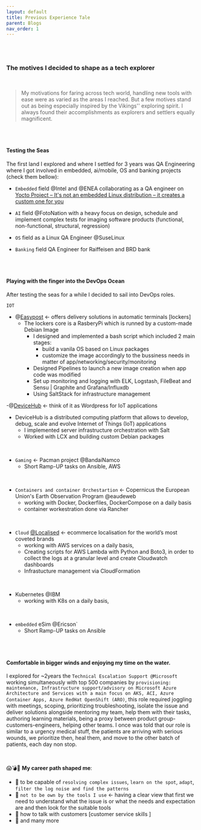 ```yaml
---
layout: default
title: Previous Experience Tale
parent: Blogs
nav_order: 1
---
```


<br />
<br />


### The motives I decided to shape as a tech explorer 
<br />

> My motivations for faring across tech world, handling new tools with ease  were as varied as the areas I reached. But a few motives stand out as being especially inspired by the Vikings'' exploring spirit. I always found their accomplishments as explorers and settlers equally magnificent.
<br />
<br />

#### Testing the Seas

The first land I explored and where I settled for 3 years was QA Engineering where I got involved in embedded, ai/mobile, OS and banking projects (check them bellow):

- `Embedded` field @Intel and @ENEA collaborating as a QA engineer on [Yocto Project – It's not an embedded Linux distribution – it creates a custom one for you](https://www.yoctoproject.org/)

- `AI` field @FotoNation  with a heavy focus on design, schedule and implement complex tests for imaging software products (functional, non-functional, structural, regression)

- `OS` field as a Linux QA Engineer @SuseLinux

- `Banking` field QA Engineer for Raiffeisen and BRD bank
<br />
<br />



#### Playing with the finger into the DevOps Ocean 

After testing the seas for a while I decided to sail into DevOps roles.

`IOT`  
- @[Easypost](https://easypost.ro/) <- offers delivery solutions in automatic terminals [lockers]
   -  The lockers core is a RasberyPi which is runned by a custom-made Debian Image
      -  I designed and implemented a bash script which included 2 main stages:
          -  build a vanila OS based on Linux packages
          -  customize the image accordingly to the bussiness needs in matter of app/networking/security/monitoring
      -  Designed Pipelines to launch a new image creation when app code was modified
      -  Set up monitoring and logging with ELK, Logstash, FileBeat and Sensu | Graphite and Grafana/Influxdb
      -  Using SaltStack for infrastructure management


-@[DeviceHub](https://www.linkedin.com/company/devicehub-net/about/) <- think of it as Wordpress for IoT applications
   - DeviceHub is a distributed computing platform that allows to develop, debug, scale and evolve Internet of Things (IoT) applications 
      -  I implemented server infrastructure orchestration with Salt
      -  Worked with LCX and building custom Debian packages

<br/>

- `Gaming` <- Pacman project @BandaiNamco
   - Short Ramp-UP tasks on Ansible, AWS
<br/>

- `Containers and container Orchestartion` <- Copernicus the European Union's Earth Observation Program  @eaudeweb
   - working with Docker, Dockerfiles, DockerCompose on a daily basis
   - container workestration done via Rancher
<br/>

- `Cloud` [@Localised](https://www.localised.com/) <- ecommerce localisation for the world’s most coveted brands
   - working with AWS services on a daily basis,
   - Creating scripts for AWS Lambda with Python and Boto3, in order to collect the logs at a granular level and create Cloudwatch dashboards
   - Infrastucture management via CloudFormation
   
 <br/>
 
- Kubernetes @IBM
   - working with K8s on a daily basis,

<br/>

- `embedded` eSim @Ericson`
   - Short Ramp-UP tasks on Ansible


<br />
<br />



#### Comfortable in bigger winds and enjoying my time on the water.

I explored for ~2years the `Technical Escalation Support @Microsoft` working simultaneously with top 500 companies by `provisioning: maintenance, Infrastructure support/advisory on Microsoft Azure Architecture and Services with a main focus on AKS, ACI, Azure Container Apps, Azure RedHat OpenShift (ARO)`, this role required joggling with meetings, scoping, prioritizing troubleshooting, isolate the issue and deliver  solutions alongside mentoring my  team, help them with their tasks, authoring learning materials, being a proxy between product group-customers-engineers,  helping other teams. I once was told that our role is similar to a urgency medical stuff, the patients are arriving with serious wounds, we prioritize then, heal them, and move to the other batch of patients, each day non stop.

<br />



😱💣🤯 **My career path shaped me**:
- 🚀 to be capable of `resolving complex issues`, `learn on the spot`, `adapt`, `filter the log noise and find the patterns`
- 🚀 `not to be own by the tools I use` <- having a clear view that first we need to understand what the issue is or what the needs and expectation are and then look for the suitable tools
- 🚀 how to talk with customers [customer service skills ]  
- 🤯 and many more





